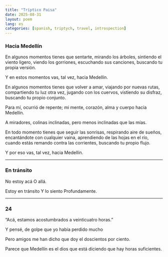 ```yaml
---
title: "Tríptico Paisa"
date: 2025-08-31
layout: poem
lang: es
categories: [spanish, triptych, travel, introspection]
---
```


### Hacia Medellín

En algunos momentos tienes que sentarte,
mirando los árboles,
sintiendo el viento ligero,
viendo los gorriones,
escuchando sus canciones,
buscando tu propia versión.

Y en estos momentos vas, tal vez,
hacia Medellín.

En algunos momentos tienes que volver a amar,
viajando por nuevas rutas,
compartiendo tu luz otra vez,
jugando con los cuervos,
vistiendo su disfraz,
buscando tu propio conjunto.

Para mí, ocurrió de repente;
mi mente, corazón, alma y cuerpo
hacia Medellín.

A miradores, colinas inclinadas,
pero menos inclinadas que las mías.

En todo momento tienes que seguir las sonrisas,
respirando aire de sueños,
encantándote con cualquier vaina,
aprendiendo de las hojas en el río,
cuando estás remando contra las corrientes,
buscando tu propio flujo.

Y por eso vas, tal vez,
hacia Medellín.

---

### En tránsito

No estoy acá
O allá.

Estoy en tránsito
Y lo siento
Profundamente.

---

### 24

“Acá, estamos acostumbrados
a veinticuatro horas.”

Y pensé, de golpe
que yo había perdido mucho

Pero amigos me han dicho
que doy el doscientos por ciento.

Parece que Medellín
es el dios que está diciendo
que hay horas
suficientes.